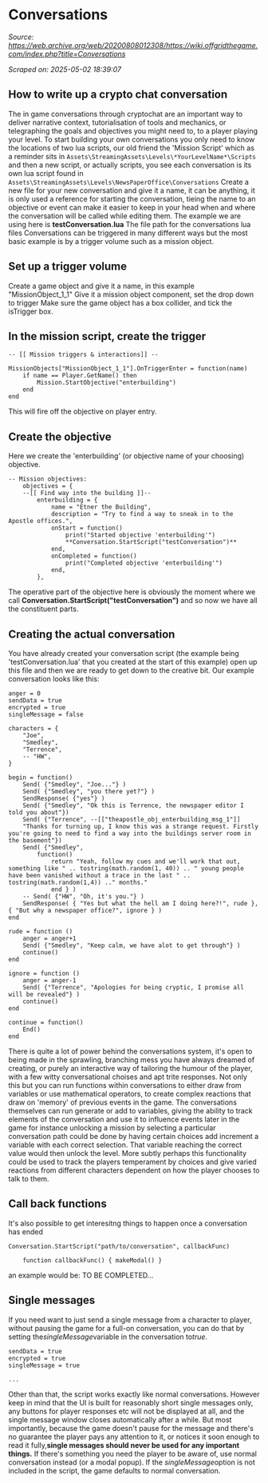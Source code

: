 # Conversations

*Source: https://web.archive.org/web/20200808012308/https://wiki.offgridthegame.com/index.php?title=Conversations*

*Scraped on: 2025-05-02 18:39:07*

## How to write up a crypto chat conversation
The in game conversations through cryptochat are an important way to deliver narrative context, tutorialisation of tools and mechanics, or telegraphing the goals and objectives you might need to, to a player playing your level.
To start building your own conversations you only need to know the locations of two lua scripts,
our old friend the 'Mission Script' which as a reminder sits in ` Assets\StreamingAssets\Levels\*YourLevelName*\Scripts `
and then a new script, or actually scripts, you see each conversation is its own lua script found in ` Assets\StreamingAssets\Levels\NewsPaperOffice\Conversations `
Create a new file for your new conversation and give it a name, it can be anything, it is only used a reference for starting the conversation, tieing the name to an objective or event can make it easier to keep in your head when and where the conversation will be called while editing them. The example we are using here is **testConversation.lua**
The file path for the conversations lua files
Conversations can be triggered in many different ways but the most basic example is by a trigger volume such as a mission object.
## Set up a trigger volume
Create a game object and give it a name, in this example "MissionObject_1_1"
Give it a mission object component, set the drop down to trigger
Make sure the game object has a box collider, and tick the isTrigger box.
## In the mission script, create the trigger
```
-- [[ Mission triggers & interactions]] --

MissionObjects["MissionObject_1_1"].OnTriggerEnter = function(name)
	if name == Player.GetName() then
		Mission.StartObjective("enterbuilding")
	end
end
```
This will fire off the objective on player entry.
## Create the objective
Here we create the 'enterbuilding' (or objective name of your choosing) objective.
```
-- Mission objectives:
	objectives = {
	--[[ Find way into the building ]]--
		enterbuilding = {
			name = "Etner the Building",
			description = "Try to find a way to sneak in to the Apostle offices.",
			onStart = function()
				print("Started objective 'enterbuilding'")
				**Conversation.StartScript("testConversation")**
			end,
			onCompleted = function()
				print("Completed objective 'enterbuilding'")
			end,
		},
```
The operative part of the objective here is obviously the moment where we call **Conversation.StartScript("testConversation")** and so now we have all the constituent parts.
## Creating the actual conversation
You have already created your conversation script (the example being 'testConversation.lua' that you created at the start of this example) open up this file and then we are ready to get down to the creative bit.
Our example conversation looks like this:
```
anger = 0
sendData = true
encrypted = true
singleMessage = false

characters = {
	"Joe",
	"Smedley",
	"Terrence",
	-- "HW",
}

begin = function()
	Send( {"Smedley", "Joe..."} )
	Send( {"Smedley", "you there yet?"} )
	SendResponse( {"yes"} )
	Send( {"Smedley", "Ok this is Terrence, the newspaper editor I told you about"})
	Send( {"Terrence", --[["theapostle_obj_enterbuilding_msg_1"]] 
	"Thanks for turning up, I know this was a strange request. Firstly you're going to need to find a way into the buildings server room in the basement"})
	Send( {"Smedley", 
		function() 
			return "Yeah, follow my cues and we'll work that out, something like " .. tostring(math.random(1, 40)) .. " young people have been vanished without a trace in the last " .. tostring(math.random(1,4)) .." months."
			end } )
	-- Send( {"HW", "Oh, it's you."} )
	SendResponse( { "Yes but what the hell am I doing here?!", rude }, { "But why a newspaper office?", ignore } )
end

rude = function ()
	anger = anger+1
	Send( {"Smedley", "Keep calm, we have alot to get through"} )
	continue()
end

ignore = function ()
	anger = anger-1
	Send( {"Terrence", "Apologies for being cryptic, I promise all will be revealed"} )
	continue()
end

continue = function()
	End()
end
```
There is quite a lot of power behind the conversations system, it's open to being made in the sprawling, branching mess you have always dreamed of creating, or purely an interactive way of tailoring the humour of the player, with a few witty conversational choises and apt trite responses.
Not only this but you can run functions within conversations to either draw from variables or use mathematical operators, to create complex reactions that draw on 'memory' of previous events in the game.
The conversations themselves can run generate or add to variables, giving the ability to track elements of the conversation and use it to influence events later in the game for instance unlocking a mission by selecting a particular conversation path could be done by having certain choices add increment a variable with each correct selection. That variable reaching the correct value would then unlock the level.
More subtly perhaps this functionality could be used to track the players temperament by choices and give varied reactions from different characters dependent on how the player chooses to talk to them.
## Call back functions
It's also possible to get interesitng things to happen once a conversation has ended
```
Conversation.StartScript("path/to/conversation", callbackFunc)

    function callbackFunc() { makeModal() }
```
an example would be:
TO BE COMPLETED...
## Single messages
If you need want to just send a single message from a character to player, without pausing the game for a full-on conversation, you can do that by setting the*singleMessage*variable in the conversation to*true*.
```
sendData = true
encrypted = true
singleMessage = true

...
```
Other than that, the script works exactly like normal conversations. However keep in mind that the UI is built for reasonably short single messages only, any buttons for player responses etc will not be displayed at all, and the single message window closes automatically after a while. But most importantly, because the game doesn't pause for the message and there's no guarantee the player pays any attention to it, or notices it soon enough to read it fully,**single messages should never be used for any important things.** If there's something you need the player to be aware of, use normal conversation instead (or a modal popup).
If the *singleMessage*option is not included in the script, the game defaults to normal conversation.